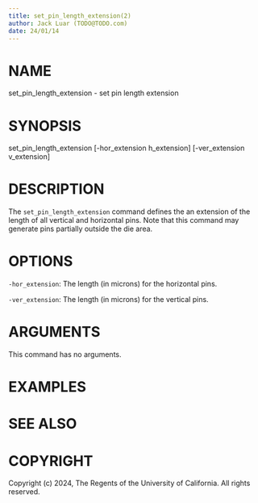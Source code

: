```yaml
---
title: set_pin_length_extension(2)
author: Jack Luar (TODO@TODO.com)
date: 24/01/14
---
```


# NAME

set_pin_length_extension - set pin length extension

# SYNOPSIS

set_pin_length_extension 
    [-hor_extension h_extension]
    [-ver_extension v_extension]


# DESCRIPTION

The `set_pin_length_extension` command defines the an extension of the length
of all vertical and horizontal pins. Note that this command may generate pins
partially outside the die area.

# OPTIONS

`-hor_extension`:  The length (in microns) for the horizontal pins.

`-ver_extension`:  The length (in microns) for the vertical pins.

# ARGUMENTS

This command has no arguments.

# EXAMPLES

# SEE ALSO

# COPYRIGHT

Copyright (c) 2024, The Regents of the University of California. All rights reserved.
